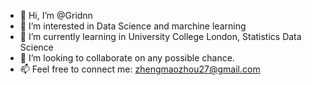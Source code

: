 - 👋 Hi, I’m @Gridnn
- 👀 I’m interested in Data Science and marchine learning
- 🌱 I’m currently learning in University College London, Statistics Data Science
- 💞️ I’m looking to collaborate on any possible chance.
- 📫 Feel free to connect me: zhengmaozhou27@gmail.com

<!---
Gridnn/Gridnn is a ✨ special ✨ repository because its `README.md` (this file) appears on your GitHub profile.
You can click the Preview link to take a look at your changes.
--->
